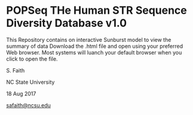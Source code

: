 # POPSeq THe Human STR Sequence Diversity Database v1.0
This Repository contains on interactive Sunburst model to view the summary of data
Download the .html file and open using your preferred Web browser.  Most systems will luanch your default browser when you click to open the file.

S. Faith

NC State University

18 Aug 2017

safaith@ncsu.edu

